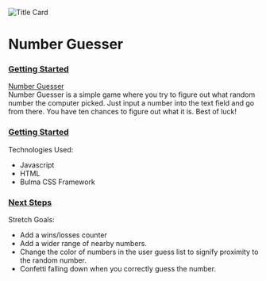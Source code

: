 ![Title Card](https://i.imgur.com/N04rRB3.png)

# Number Guesser

### <ins>Getting Started</ins>
[Number Guesser](https://github.com/andmryan/NumberGuesser)
</br>
Number Guesser is a simple game where you try to figure out what random number the computer picked. Just input a number into the text field and go from there. You have ten chances to figure out what it is. Best of luck!

### <ins>Getting Started</ins>
Technologies Used:
- Javascript
- HTML
- Bulma CSS Framework

### <ins>Next Steps</ins>
Stretch Goals:
- Add a wins/losses counter
- Add a wider range of nearby numbers.
- Change the color of numbers in the user guess list to signify proximity to the random number.
- Confetti falling down when you correctly guess the number.